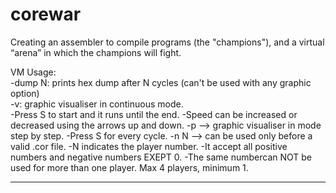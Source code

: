 # corewar
Creating an assembler to compile programs (the "champions"), and a virtual “arena” in which the champions will fight.

VM Usage:  
 -dump N: prints hex dump after N cycles (can't be used with any graphic option)  
 -v: graphic visualiser in continuous mode.  
     -Press S to start and it runs until the end.
     -Speed can be increased or decreased using the arrows up and down.
 -p --> graphic visualiser in mode step by step.
		-Press S for every cycle.
 -n N --> can be used only before a valid .cor file.
		-N indicates the player number.
		-It accept all positive numbers and negative numbers EXEPT 0.
		-The same numbercan NOT be used for more than one player.
 Max 4 players, minimum 1.

********************************************************************************
